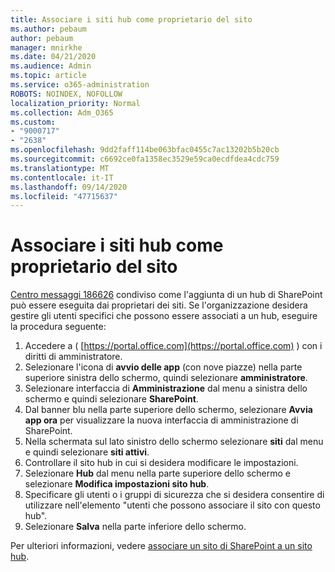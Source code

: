 ```yaml
---
title: Associare i siti hub come proprietario del sito
ms.author: pebaum
author: pebaum
manager: mnirkhe
ms.date: 04/21/2020
ms.audience: Admin
ms.topic: article
ms.service: o365-administration
ROBOTS: NOINDEX, NOFOLLOW
localization_priority: Normal
ms.collection: Adm_O365
ms.custom:
- "9000717"
- "2638"
ms.openlocfilehash: 9dd2faff114be063bfac0455c7ac13202b5b20cb
ms.sourcegitcommit: c6692ce0fa1358ec3529e59ca0ecdfdea4cdc759
ms.translationtype: MT
ms.contentlocale: it-IT
ms.lasthandoff: 09/14/2020
ms.locfileid: "47715637"
---
```

# <a name="associate-hub-sites-as-site-owner"></a>Associare i siti hub come proprietario del sito

[Centro messaggi 186626](https://admin.microsoft.com/Adminportal/Home?source=applauncher#/MessageCenter?id=MC186626) condiviso come l'aggiunta di un hub di SharePoint può essere eseguita dai proprietari dei siti. Se l'organizzazione desidera gestire gli utenti specifici che possono essere associati a un hub, eseguire la procedura seguente: 

1. Accedere a ( [https://portal.office.com](https://portal.office.com) ) con i diritti di amministratore.
2. Selezionare l'icona di **avvio delle app** (con nove piazze) nella parte superiore sinistra dello schermo, quindi selezionare **amministratore**.
3. Selezionare interfaccia di **Amministrazione** dal menu a sinistra dello schermo e quindi selezionare **SharePoint**.
4. Dal banner blu nella parte superiore dello schermo, selezionare **Avvia app ora** per visualizzare la nuova interfaccia di amministrazione di SharePoint.
5. Nella schermata sul lato sinistro dello schermo selezionare **siti** dal menu e quindi selezionare **siti attivi**.
6. Controllare il sito hub in cui si desidera modificare le impostazioni.
7. Selezionare **Hub** dal menu nella parte superiore dello schermo e selezionare **Modifica impostazioni sito hub**.
8. Specificare gli utenti o i gruppi di sicurezza che si desidera consentire di utilizzare nell'elemento "utenti che possono associare il sito con questo hub".
9. Selezionare **Salva** nella parte inferiore dello schermo.

Per ulteriori informazioni, vedere [associare un sito di SharePoint a un sito hub](https://support.office.com/article/associate-a-sharepoint-site-with-a-hub-site-ae0009fd-af04-4d3d-917d-88edb43efc05). 